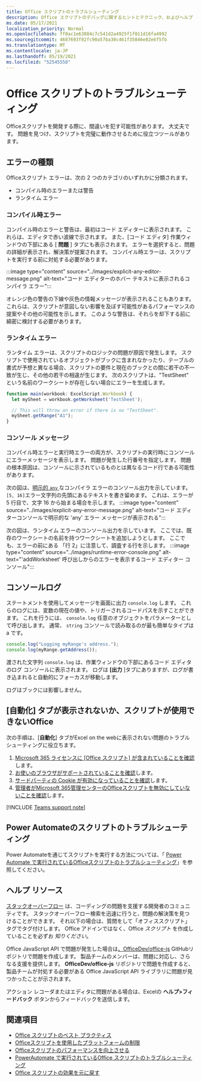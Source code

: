 ```yaml
---
title: Office スクリプトのトラブルシューティング
description: Office スクリプトのデバッグに関するヒントとテクニック、およびヘルプ リソース。
ms.date: 05/17/2021
localization_priority: Normal
ms.openlocfilehash: ff0ac1e63084c7c541d2a4925f1f011d16fa4992
ms.sourcegitcommit: 4687693f02fc90a57ba30c461f35046e02e6f5fb
ms.translationtype: MT
ms.contentlocale: ja-JP
ms.lasthandoff: 05/19/2021
ms.locfileid: "52545558"
---
```

# <a name="troubleshoot-office-scripts"></a>Office スクリプトのトラブルシューティング

Officeスクリプトを開発する際に、間違いを犯す可能性があります。 大丈夫です。 問題を見つけ、スクリプトを完璧に動作させるために役立つツールがあります。

## <a name="types-of-errors"></a>エラーの種類

Officeスクリプト エラーは、次の 2 つのカテゴリのいずれかに分類されます。

* コンパイル時のエラーまたは警告
* ランタイム エラー

### <a name="compile-time-errors"></a>コンパイル時エラー

コンパイル時のエラーと警告は、最初はコード エディターに表示されます。 これらは、エディタで赤い波線で示されます。 また、[コード エディタ] 作業ウィンドウの下部にある [ **問題** ] タブにも表示されます。 エラーを選択すると、問題の詳細が表示され、解決策が提案されます。 コンパイル時エラーは、スクリプトを実行する前に対処する必要があります。

:::image type="content" source="../images/explicit-any-editor-message.png" alt-text="コード エディターのホバー テキストに表示されるコンパイラ エラー":::

オレンジ色の警告の下線や灰色の情報メッセージが表示されることもあります。 これらは、スクリプトが意図しない影響を及ぼす可能性があるパフォーマンスの提案やその他の可能性を示します。 このような警告は、それらを却下する前に綿密に検討する必要があります。

### <a name="runtime-errors"></a>ランタイム エラー

ランタイム エラーは、スクリプトのロジックの問題が原因で発生します。 スクリプトで使用されているオブジェクトがブックに含まれなかったり、テーブルの書式が予想と異なる場合、スクリプトの要件と現在のブックとの間に若干の不一致が生じ、その他の若干の相違が生じます。 次のスクリプトは、"TestSheet" という名前のワークシートが存在しない場合にエラーを生成します。

```TypeScript
function main(workbook: ExcelScript.Workbook) {
  let mySheet = workbook.getWorksheet('TestSheet');

  // This will throw an error if there is no "TestSheet".
  mySheet.getRange("A1");
}
```

### <a name="console-messages"></a>コンソール メッセージ

コンパイル時エラーと実行時エラーの両方が、スクリプトの実行時にコンソールにエラーメッセージを表示します。 問題が発生した行番号を指定します。 問題の根本原因は、コンソールに示されているものとは異なるコード行である可能性があります。

次の図は、[明示的 `any` ](../develop/typescript-restrictions.md)なコンパイラ エラーのコンソール出力を示しています。 `[5, 16]`エラー文字列の先頭にあるテキストを書き留めます。 これは、エラーが 5 行目で、文字 16 から始まる場合を示します。
:::image type="content" source="../images/explicit-any-error-message.png" alt-text="コード エディターコンソールで明示的な 'any' エラー メッセージが表示される":::

次の図は、ランタイム エラーのコンソール出力を示しています。 ここでは、既存のワークシートの名前を持つワークシートを追加しようとします。 ここでも、エラーの前にある 「行 2」に注意して、調査する行を示します。
:::image type="content" source="../images/runtime-error-console.png" alt-text="'addWorksheet' 呼び出しからのエラーを表示するコード エディター コンソール":::

## <a name="console-logs"></a>コンソールログ

ステートメントを使用してメッセージを画面に出力 `console.log` します。 これらのログには、変数の現在の値や、トリガーされるコードパスを示すことができます。 これを行うには、 `console.log` 任意のオブジェクトをパラメーターとして呼び出します。 通常、 `string` コンソールで読み取るのが最も簡単なタイプは a です。

```TypeScript
console.log("Logging myRange's address.");
console.log(myRange.getAddress());
```

渡された文字列 `console.log` は、作業ウィンドウの下部にあるコード エディタのログ コンソールに表示されます。 ログは **[出力** ]タブにありますが、ログが書き込まれると自動的にフォーカスが移動します。

ログはブックには影響しません。

## <a name="automate-tab-not-appearing-or-office-scripts-unavailable"></a>[自動化] タブが表示されないか、スクリプトが使用できないOffice

次の手順は、[**自動化**] タブがExcel on the webに表示されない問題のトラブルシューティングに役立ちます。

1. [Microsoft 365 ライセンスに [Office スクリプト] が含まれていることを確認](../overview/excel.md#requirements)します。
1. [お使いのブラウザがサポートされていることを確認](platform-limits.md#browser-support)します。
1. [サードパーティの Cookie が有効になっていることを確認](platform-limits.md#third-party-cookies)します。
1. [管理者がMicrosoft 365管理センターのOfficeスクリプトを無効にしていないことを確認](/microsoft-365/admin/manage/manage-office-scripts-settings)します。

[!INCLUDE [Teams support note](../includes/teams-support-note.md)]

## <a name="troubleshoot-scripts-in-power-automate"></a>Power Automateのスクリプトのトラブルシューティング

Power Automateを通じてスクリプトを実行する方法については、「 [Power Automate で実行されているOfficeスクリプトのトラブルシューティング](power-automate-troubleshooting.md)」を参照してください。

## <a name="help-resources"></a>ヘルプ リソース

[スタックオーバーフロー](https://stackoverflow.com/questions/tagged/office-scripts) は、コーディングの問題を支援する開発者のコミュニティです。 スタックオーバーフロー検索を迅速に行うと、問題の解決策を見つけることができます。 それ以下の場合は、質問をして「オフィススクリプト」タグでタグ付けします。 Office アドインではなく、Office *スクリプト* を作成していることを必ずお *知りください*。

Office JavaScript API で問題が発生した場合は[、OfficeDev/office-js](https://github.com/OfficeDev/office-js) GitHubリポジトリで問題を作成します。 製品チームのメンバーは、問題に対応し、さらなる支援を提供します。 **OfficeDev/office-js** リポジトリで問題を作成すると、製品チームが対処する必要がある Office JavaScript API ライブラリに問題が見つかったことが示されます。

アクション レコーダまたはエディタに問題がある場合は、Excelの **ヘルプ>フィードバック** ボタンからフィードバックを送信します。

## <a name="see-also"></a>関連項目

- [Office スクリプトのベスト プラクティス](../develop/best-practices.md)
- [Officeスクリプトを使用したプラットフォームの制限](platform-limits.md)
- [Officeスクリプトのパフォーマンスを向上させる](../develop/web-client-performance.md)
- [PowerAutomate で実行されているOffice スクリプトのトラブルシューティング](power-automate-troubleshooting.md)
- [Office スクリプトの効果を元に戻す](undo.md)
